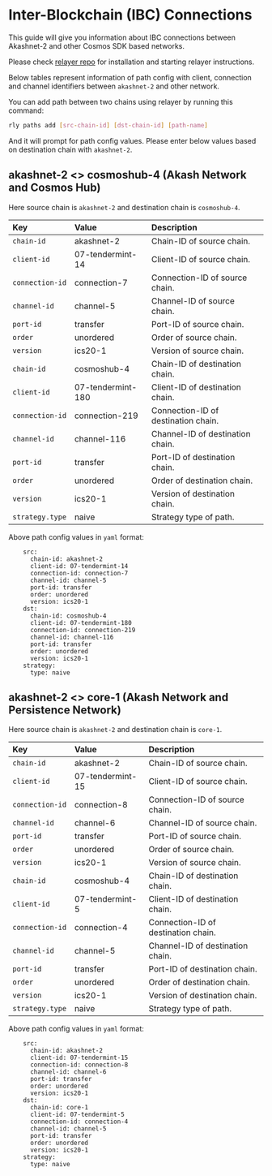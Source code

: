 # Inter-Blockchain \(IBC\) Connections

This guide will give you information about IBC connections between Akashnet-2 and other Cosmos SDK based networks.

Please check [relayer repo](https://github.com/cosmos/relayer) for installation and starting relayer instructions.

Below tables represent information of path config with client, connection and channel identifiers between `akashnet-2` and other network.

You can add path between two chains using relayer by running this command:

```bash
rly paths add [src-chain-id] [dst-chain-id] [path-name]
```

And it will prompt for path config values. Please enter below values based on destination chain with `akashnet-2`.

## akashnet-2 &lt;&gt; cosmoshub-4 \(Akash Network and Cosmos Hub\)

Here source chain is `akashnet-2` and destination chain is `cosmoshub-4`.

| Key | Value | Description |
| :--- | :--- | :--- |
| `chain-id` | akashnet-2 | Chain-ID of source chain. |
| `client-id` | 07-tendermint-14 | Client-ID of source chain. |
| `connection-id` | connection-7 | Connection-ID of source chain. |
| `channel-id` | channel-5 | Channel-ID of source chain. |
| `port-id` | transfer | Port-ID of source chain. |
| `order` | unordered | Order of source chain. |
| `version` | ics20-1 | Version of source chain. |
| `chain-id` | cosmoshub-4 | Chain-ID of destination chain. |
| `client-id` | 07-tendermint-180 | Client-ID of destination chain. |
| `connection-id` | connection-219 | Connection-ID of destination chain. |
| `channel-id` | channel-116 | Channel-ID of destination chain. |
| `port-id` | transfer | Port-ID of destination chain. |
| `order` | unordered | Order of destination chain. |
| `version` | ics20-1 | Version of destination chain. |
| `strategy.type` | naive | Strategy type of path. |

Above path config values in `yaml` format:

```text
    src:
      chain-id: akashnet-2
      client-id: 07-tendermint-14
      connection-id: connection-7
      channel-id: channel-5
      port-id: transfer
      order: unordered
      version: ics20-1
    dst:
      chain-id: cosmoshub-4
      client-id: 07-tendermint-180
      connection-id: connection-219
      channel-id: channel-116
      port-id: transfer
      order: unordered
      version: ics20-1
    strategy:
      type: naive
```

## akashnet-2 &lt;&gt; core-1 \(Akash Network and Persistence Network\)

Here source chain is `akashnet-2` and destination chain is `core-1`.

| Key | Value | Description |
| :--- | :--- | :--- |
| `chain-id` | akashnet-2 | Chain-ID of source chain. |
| `client-id` | 07-tendermint-15 | Client-ID of source chain. |
| `connection-id` | connection-8 | Connection-ID of source chain. |
| `channel-id` | channel-6 | Channel-ID of source chain. |
| `port-id` | transfer | Port-ID of source chain. |
| `order` | unordered | Order of source chain. |
| `version` | ics20-1 | Version of source chain. |
| `chain-id` | cosmoshub-4 | Chain-ID of destination chain. |
| `client-id` | 07-tendermint-5 | Client-ID of destination chain. |
| `connection-id` | connection-4 | Connection-ID of destination chain. |
| `channel-id` | channel-5 | Channel-ID of destination chain. |
| `port-id` | transfer | Port-ID of destination chain. |
| `order` | unordered | Order of destination chain. |
| `version` | ics20-1 | Version of destination chain. |
| `strategy.type` | naive | Strategy type of path. |

Above path config values in `yaml` format:

```text
    src:
      chain-id: akashnet-2
      client-id: 07-tendermint-15
      connection-id: connection-8
      channel-id: channel-6
      port-id: transfer
      order: unordered
      version: ics20-1
    dst:
      chain-id: core-1
      client-id: 07-tendermint-5
      connection-id: connection-4
      channel-id: channel-5
      port-id: transfer
      order: unordered
      version: ics20-1
    strategy:
      type: naive
```

